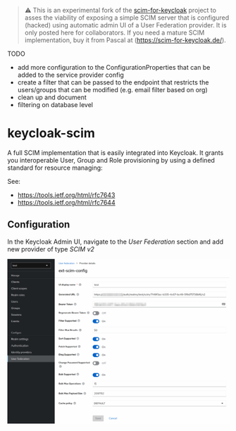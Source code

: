 > :warning: This is an experimental fork of the [scim-for-keycloak](https://github.com/Captain-P-Goldfish/scim-for-keycloak) project to asses the viability of exposing a simple SCIM server that is configured (hacked) using automatic admin UI of a User Federation provider. It is only posted here for collaborators. If you need a mature SCIM implementation, buy it from Pascal at (https://scim-for-keycloak.de/).

TODO
- add more configuration to the ConfigurationProperties that can be added to the service provider config
- create a filter that can be passed to the endpoint that restricts the users/groups that can be modified (e.g. email filter based on org)
- clean up and document 
- filtering on database level

# keycloak-scim

A full SCIM implementation that is easily integrated into Keycloak. It grants you interoperable User, Group and Role provisioning by using a defined standard for resource managing:

See:

* https://tools.ietf.org/html/rfc7643
* https://tools.ietf.org/html/rfc7644

## Configuration

In the Keycloak Admin UI, navigate to the *User Federation* section and add new provider of type *SCIM v2*

![scim config example](docs/images/scim-config.png)

